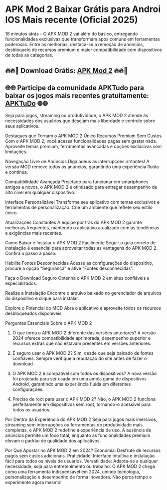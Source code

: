 # APK Mod 2 Baixar Grátis para Androi IOS  Mais recente (Oficial 2025) 
18 minutos atrás - O APK MOD 2 vai além do básico, entregando funcionalidades exclusivas que transformam apps comuns em ferramentas poderosas. Entre as melhorias, destaca-se a remoção de anúncios, desbloqueio de recursos premium e maior compatibilidade com dispositivos de todas as categorias.
## 🔥🔥🎯 Download Grátis: [APK Mod 2](https://bit.ly/apktudo) 🔥🔥🎯
## 🌐🌐 Participe da comunidade APKTudo para baixar os jogos mais recentes gratuitamente: [APKTuDo](https://t.me/apktudo) 🌐🌐

Seja para jogos, streaming ou produtividade, o APK MOD 2 atende às necessidades dos usuários que desejam mais liberdade e controle sobre seus aplicativos.

Destaques que Tornam o APK MOD 2 Único
Recursos Premium Sem Custos
Com o APK MOD 2, você acessa funcionalidades pagas sem gastar nada. Aproveite temas premium, ferramentas avançadas e opções exclusivas sem limitações.

Navegação Livre de Anúncios
Diga adeus às interrupções irritantes! A versão MOD remove todos os anúncios, garantindo uma experiência fluida e contínua.

Compatibilidade Avançada
Projetado para funcionar em smartphones antigos e novos, o APK MOD 2 é otimizado para entregar desempenho de alto nível em qualquer dispositivo.

Interface Personalizável
Transforme seu aplicativo com temas exclusivos e ferramentas de personalização. Crie um ambiente que reflete seu estilo único.

Atualizações Constantes
A equipe por trás do APK MOD 2 garante melhorias frequentes, mantendo o aplicativo atualizado com as tendências e exigências mais recentes.

Como Baixar e Instalar o APK MOD 2 Facilmente
Seguir o guia correto de instalação é essencial para aproveitar todas as vantagens do APK MOD 2. Confira o passo a passo:

Habilite Fontes Desconhecidas
Acesse as configurações do dispositivo, procure a opção “Segurança” e ative “Fontes desconhecidas”.

Faça o Download Seguro
Obtenha o APK MOD 2 em sites confiáveis e especializados.

Realize a Instalação
Encontre o arquivo baixado no gerenciador de arquivos do dispositivo e clique para instalar.

Explore o Potencial do MOD
Abra o aplicativo e aproveite todos os recursos desbloqueados disponíveis.

Perguntas Essenciais Sobre o APK MOD 2
1. O que torna o APK MOD 2 diferente das versões anteriores?
A versão 2024 oferece compatibilidade aprimorada, desempenho superior e recursos extras que não estavam presentes em versões anteriores.

2. É seguro usar o APK MOD 2?
Sim, desde que seja baixado de fontes confiáveis. Sempre verifique a reputação do site antes de fazer o download.

3. O APK MOD 2 é compatível com todos os dispositivos?
A nova versão foi projetada para ser usada em uma ampla gama de dispositivos Android, garantindo uma experiência fluida em diferentes configurações.

4. Preciso de root para usar o APK MOD 2?
Não, o APK MOD 2 funciona perfeitamente em dispositivos sem root, tornando-o acessível para todos os usuários.

Por Dentro da Experiência do APK MOD 2
Seja para jogos mais imersivos, streaming sem interrupções ou ferramentas de produtividade mais completas, o APK MOD 2 redefine a experiência de uso. A ausência de anúncios permite um foco total, enquanto as funcionalidades premium elevam o padrão de qualidade dos aplicativos.

Por Que Apostar no APK MOD 2 em 2024?
Economia: Desfrute de recursos pagos sem custos adicionais.
Praticidade: Interface intuitiva e instalação fácil para todos os níveis de usuários.
Versatilidade: Adapta-se a qualquer necessidade, seja para entretenimento ou trabalho.
O APK MOD 2 chega como uma ferramenta indispensável em 2024, unindo tecnologia, personalização e desempenho de forma inovadora. Não perca tempo e experimente agora mesmo!
